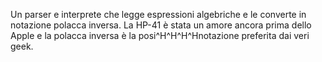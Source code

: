 Un parser e interprete che legge espressioni algebriche e le converte in notazione polacca inversa.
La HP-41 è stata un amore ancora prima dello Apple e la polacca inversa è la posi^H^H^H^Hnotazione
preferita dai veri geek.
